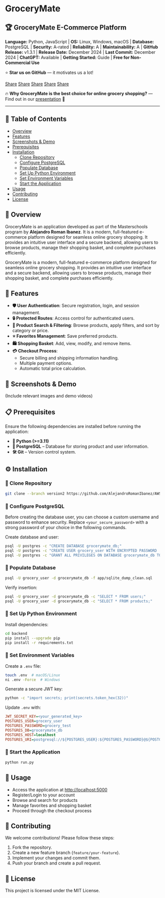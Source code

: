 # GroceryMate

## 🏆 GroceryMate E-Commerce Platform

**Language:** Python, JavaScript | **OS:** Linux, Windows, macOS | **Database:** PostgreSQL | **Security:** A-rated | **Reliability:** A | **Maintainability:** A | **GitHub Release:** v1.3.1 | **Release Date:** December 2024 | **Last Commit:** December 2024 | **ChatGPT:** Available | **Getting Started:** Guide | **Free for Non-Commercial Use**

⭐ **Star us on GitHub** — it motivates us a lot!

[Share](#) [Share](#) [Share](#) [Share](#) [Share](#)

🔥 **Why GroceryMate is the best choice for online grocery shopping?** — Find out in our [presentation](#) 📑

---

## 📌 Table of Contents

- [Overview](#overview)
- [Features](#features)
- [Screenshots & Demo](#screenshots--demo)
- [Prerequisites](#prerequisites)
- [Installation](#installation)
  - [Clone Repository](#clone-repository)
  - [Configure PostgreSQL](#configure-postgresql)
  - [Populate Database](#populate-database)
  - [Set Up Python Environment](#set-up-python-environment)
  - [Set Environment Variables](#set-environment-variables)
  - [Start the Application](#start-the-application)
- [Usage](#usage)
- [Contributing](#contributing)
- [License](#license)

## 🚀 Overview

GroceryMate is an application developed as part of the Masterschools program by **Alejandro Roman Ibanez**. It is a modern, full-featured e-commerce platform designed for seamless online grocery shopping. It provides an intuitive user interface and a secure backend, allowing users to browse products, manage their shopping basket, and complete purchases efficiently.

GroceryMate is a modern, full-featured e-commerce platform designed for seamless online grocery shopping. It provides an intuitive user interface and a secure backend, allowing users to browse products, manage their shopping basket, and complete purchases efficiently.

## 🛒 Features

- **🛡️ User Authentication**: Secure registration, login, and session management.
- **🔒 Protected Routes**: Access control for authenticated users.
- **🔎 Product Search & Filtering**: Browse products, apply filters, and sort by category or price.
- **⭐ Favorites Management**: Save preferred products.
- **🛍️ Shopping Basket**: Add, view, modify, and remove items.
- **💳 Checkout Process**:
  - Secure billing and shipping information handling.
  - Multiple payment options.
  - Automatic total price calculation.

## 📸 Screenshots & Demo

(Include relevant images and demo videos)

## 📋 Prerequisites

Ensure the following dependencies are installed before running the application:

- **🐍 Python (>=3.11)**
- **🐘 PostgreSQL** – Database for storing product and user information.
- **🛠️ Git** – Version control system.

## ⚙️ Installation

### 🔹 Clone Repository

```sh
git clone --branch version2 https://github.com/AlejandroRomanIbanez/AWS_grocery.git && cd AWS_grocery
```

### 🔹 Configure PostgreSQL

Before creating the database user, you can choose a custom username and password to enhance security. Replace `<your_secure_password>` with a strong password of your choice in the following commands.

Create database and user:

```sh
psql -U postgres -c "CREATE DATABASE grocerymate_db;"
psql -U postgres -c "CREATE USER grocery_user WITH ENCRYPTED PASSWORD '<your_secure_password>';"  # Replace <your_secure_password> with a strong password of your choice
psql -U postgres -c "GRANT ALL PRIVILEGES ON DATABASE grocerymate_db TO grocery_user;"
```

### 🔹 Populate Database

```sh
psql -U grocery_user -d grocerymate_db -f app/sqlite_dump_clean.sql
```

Verify insertion:

```sh
psql -U grocery_user -d grocerymate_db -c "SELECT * FROM users;"
psql -U grocery_user -d grocerymate_db -c "SELECT * FROM products;"
```

### 🔹 Set Up Python Environment

Install dependencies:

```sh
cd backend
pip install --upgrade pip
pip install -r requirements.txt
```



### 🔹 Set Environment Variables

Create a `.env` file:

```sh
touch .env  # macOS/Linux
ni .env -Force  # Windows
```

Generate a secure JWT key:

```sh
python -c "import secrets; print(secrets.token_hex(32))"
```

Update `.env` with:

```ini
JWT_SECRET_KEY=<your_generated_key>
POSTGRES_USER=grocery_user
POSTGRES_PASSWORD=grocery_test
POSTGRES_DB=grocerymate_db
POSTGRES_HOST=localhost
POSTGRES_URI=postgresql://${POSTGRES_USER}:${POSTGRES_PASSWORD}@${POSTGRES_HOST}:5432/${POSTGRES_DB}
```

### 🔹 Start the Application

```sh
python run.py
```

## 📖 Usage

- Access the application at [http://localhost:5000](http://localhost:5000)
- Register/Login to your account
- Browse and search for products
- Manage favorites and shopping basket
- Proceed through the checkout process

## 🤝 Contributing

We welcome contributions! Please follow these steps:

1. Fork the repository.
2. Create a new feature branch (`feature/your-feature`).
3. Implement your changes and commit them.
4. Push your branch and create a pull request.

## 📜 License

This project is licensed under the MIT License.

